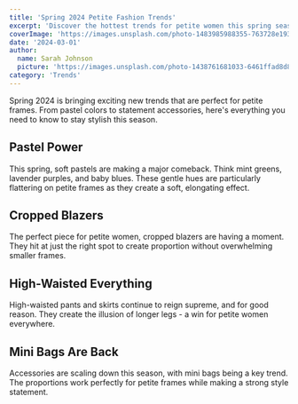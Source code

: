 ```yaml
---
title: 'Spring 2024 Petite Fashion Trends'
excerpt: 'Discover the hottest trends for petite women this spring season.'
coverImage: 'https://images.unsplash.com/photo-1483985988355-763728e1935b?q=80&w=1400&auto=format&fit=crop'
date: '2024-03-01'
author:
  name: Sarah Johnson
  picture: 'https://images.unsplash.com/photo-1438761681033-6461ffad8d80?q=80&w=200&auto=format&fit=crop'
category: 'Trends'
---
```


Spring 2024 is bringing exciting new trends that are perfect for petite frames. From pastel colors to statement accessories, here's everything you need to know to stay stylish this season.


## Pastel Power

This spring, soft pastels are making a major comeback. Think mint greens, lavender purples, and baby blues. These gentle hues are particularly flattering on petite frames as they create a soft, elongating effect.


## Cropped Blazers

The perfect piece for petite women, cropped blazers are having a moment. They hit at just the right spot to create proportion without overwhelming smaller frames.


## High-Waisted Everything

High-waisted pants and skirts continue to reign supreme, and for good reason. They create the illusion of longer legs - a win for petite women everywhere.


## Mini Bags Are Back

Accessories are scaling down this season, with mini bags being a key trend. The proportions work perfectly for petite frames while making a strong style statement.